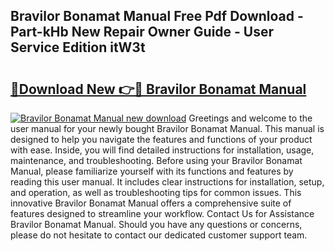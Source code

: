 ## Bravilor Bonamat Manual Free Pdf Download - Part-kHb New Repair Owner Guide - User Service Edition itW3t

# <h2><a href="http://cf28134.oget.top/?id=Bravilor+Bonamat+Manual">🔗Download New 👉🔴 Bravilor Bonamat Manual</a></h2>

[![Bravilor Bonamat Manual new download](https://i.imgur.com/5g1atiW.png)](http://cf28134.oget.top/?id=Bravilor+Bonamat+Manual)
Greetings and welcome to the user manual for your newly bought Bravilor Bonamat Manual. This manual is designed to help you navigate the features and functions of your product with ease. Inside, you will find detailed instructions for installation, usage, maintenance, and troubleshooting. Before using your Bravilor Bonamat Manual, please familiarize yourself with its functions and features by reading this user manual. It includes clear instructions for installation, setup, and operation, as well as troubleshooting tips for common issues. This innovative Bravilor Bonamat Manual offers a comprehensive suite of features designed to streamline your workflow. Contact Us for Assistance Bravilor Bonamat Manual. Should you have any questions or concerns, please do not hesitate to contact our dedicated customer support team.
